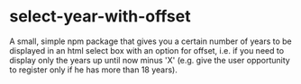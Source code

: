 # select-year-with-offset
A small, simple npm package that gives you a certain number of years to be displayed in an html select box with an option for offset, i.e. if you need to display only the years up until now minus 'X' (e.g. give the user opportunity to register only if he has more than 18 years).